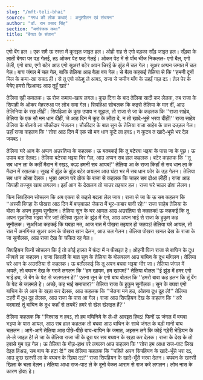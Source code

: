 ```yaml
---
slug: "/mft-teli-bhai"
source: "मगध की लोक कथाएं : अनुशाीलन एवं संचयन"
author: "डॉ. राम प्रसाद सिंह"
section: "मनोरंजक कथा"
title: "बेंगवा के संतान"
---
```

एगो बेंग हल । एक समै ऊ रस्ता में कूदइत जाइत हल। ओही राह से एगो बड़का साँढ़ जाइत हल। सँढ़वा के लाती बेंगवा पर पड़ गेलई, तऽ ओकर पेट फट गेलई। ओकर पेट में से पाँच चीज निकलल- एगो बैल, एगो तेली, एगो बाघ, एगो बटेर आउ एगो सूअर! बटेर अपन चिरई के झुंड में चल गेल। सूअर अप्पन जमात में चल गेल। बाघ जंगल में चल गेल, बाकि तेलिया आउ बैला बच गेल। से बैला कहकई तेलिया से कि ''हमनी दूनों मिल के कमा-खा सकऽ ही। से तू एगो कोल्हू ले आवऽ, राजा से जमीन माँग के उहईं गाड़ दऽ। तेल पेर के बेचेए हमरो खिआवऽ आउ तूहूँ खा!'' 

तेलिया एही कयलक। ऊ रोज कमाय-खाय लगल। कुछ दिना के बाद तेलिया सादी कर लेलक, तब राजा के सिपाही के ओकर मेहररुआ पर लोभ समा गेल। सिपहिआ सोचलक कि कइसे तेलिया के मार दीं, आउ तेलिनिया के रख लीहीं। सिपहिआ के कुछ उपाय न सूझल, तो राजा से जा के कहलक कि ''राजा साहेब, तेलिया के एक सौ मन धान दीहीं, जे आठ दिन में कूट के लौटा दे, न तो खादे-भूसे भरवा दीहीं!'' राजा साहेब तेलिया के बोलावे ला चौकीदार भेजलन। चौकीदार के बात सुन के तेलिया राजा साहेब के पास दउड़ल गेल। उहाँ राजा कहलन कि ''तोरा आठ दिन में एक सौ मन धान कूटे ला हवऽ। न कूटब त खादे-भूसे भर देल जयबऽ। 

तेलिया घरे आन के अप्पन अउरतिया के कहलक। ऊ बतबकई कि तू बटेरवा भइया के पास जा के पूछ। ऊ उपाय बता देतवऽ। तेलिया बटेरवा भइया भिर गेल, आउ अप्पन सब हाल कहलक। बटेर कहलक कि ''तू सब धान ला के कहीं मैदान में रखऽ, कल्ह हमनी सब आयब!'' तेलिया आ के राजा किहाँ से सब धान ला के मैदान में रखलक। सुबह में झुंड के झुंड बटेर अयलन आउ घंटा भर में सब धान फोर के उड़ गेलन। तेलिया सब धान ओसा देलक। भूसा अप्पन घरे ठोक के राजा से कहलक कि चाउर सब ढोआ लीहीं। राजा आउ सिपाही तज्जुब खाय लगलन। इहाँ आन के देखलन तो चाउर तइयार हल। राजा घरे चाउर ढोवा लेलन। 

फिन सिपहियन सोचलन कि अब एकरा से कइसे बदला लेल जाय। राजा से जा के ऊ सब कहलन कि ''अस्सी बिगहा के पोखरा आठ दिन में बन्हवाऊ! जेकरा में भूर-कबार पानी रहे!'' राजा साहेब तेलिया के बोला के अपन हुकुम सुनौलन। तेलिया सुन के घर आयल आउ अउरतिया से कहलक! ऊ कहकई कि तू अपन सुअरिया भइवा भीर जा! तेलिया सुअर के झुंड में गेल, आउ अपन भाई से राजा के हुकुम कह सुनौलक। सुअरिआ कहकई कि घबड़ा मत, आज रात में पोखरा तइयार हो जतवऽ! तेलिया घरे आयल, तो रात में अनगिनत सुअर आन के पोखरा खान देलन, आउ चल गेलन। तेलिया पोखरा खनल देख के राजा के जा सुनौलक, आउ राजा देख के चकित रह गेल।

सिपहियन फिनों सोचलन कि ई तो कोई हालत में फंदा में न फँसइत हे। ओहनी फिन राजा से बाघिन के दूध मँगवावे ला कहलन। राजा सिपाही के बात सुन के तेलिया के बोलवलन आउ बाघिन के दूध माँगलन। तेलिया घरे आन के अउरतिया से कहलक। ऊ बतौलकई कि तू अपन बघवा भइया भीर जा। तेलिया जंगल में अयले, तो बघवन देख के गरजे लगलन कि ''हम खायम, हम खायम!'' तेलिया बोलल ''ई झुंड में हमर एगो भाई हथ, जे बेंग के पेट से जलमलन हे!'' एतना सुन के एगो बाघ बोलल कि ''हमरो बाबा कह हलन कि तूं बेंग के पेट से जलमले हे। अच्छे, कह भाई समाचार?'’ तेलिया राजा के हुकुम सुनौलक। सुन के बघवा एगो बाघिन के ले आन के खड़ा कर देलक, आउ कहलक कि ''जेतना मन हउ, ओतना दूध दूह ले!'' तेलिया टहरी में दूध दूह लेलक, आउ राजा के पास आ गेल। राजा आउ सिपहियन देख के कहलन कि ''अरे बदमाश! तूं बाघिन के दूध कहाँ से लयबें? हमरे से खेल खेलइत हैं?'’

तेलिया कहलक कि ''विश्‍वास न हवऽ, तो हम बघिनिये के ले-ले आवइत हिवऽ! फिनों ऊ जंगल में बघवा भइया के पास आयल, आउ सब हाल कहलक तो बघवा आउ बाघिन के साथे जंगल के बड़ी मानी बाघ चललन। आगे-आगे तेलिया आउ पीछे-पीछे बाघ-बाघिन के जमात, अइसन लगे कि कोई गड़ेरी भेड़ियन के ले-ले जाइत हे! ले जा के तेलिया राजा जी के दूरा पर सब बघवन के खड़ा कर देलक। राजा के देख के तो हवासे गुम पड़ गेल। ऊ तेलिया के गोड़-हाथ परे लगलन आउ कहलन कि ''तोरा हम आधा राज-पाट लिख देइत हिअउ, सब बाघ के हटा दे!'' तब तेलिया कहलक कि ''पहिले अपन सिपहियन के खादे-भूँसे भरा दऽ, आउ कुछ खस्सी ला के बघवन के खिया दऽ!'' राजा सिपहियन के खादे-भूँसे भरवा देलन। बघवन के खस्सी खिला के चला देलन। तेलिया आधा राज-पाट ले के दूनो बेकत आराम से राज करे लगलन। लोभ नास के कारण होवऽ हे। 